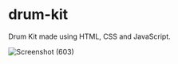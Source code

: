 # drum-kit
Drum Kit made using HTML, CSS and JavaScript.

![Screenshot (603)](https://user-images.githubusercontent.com/100675296/218035056-f33ec4f7-62b9-4871-b7de-79fd05f986b6.png)
